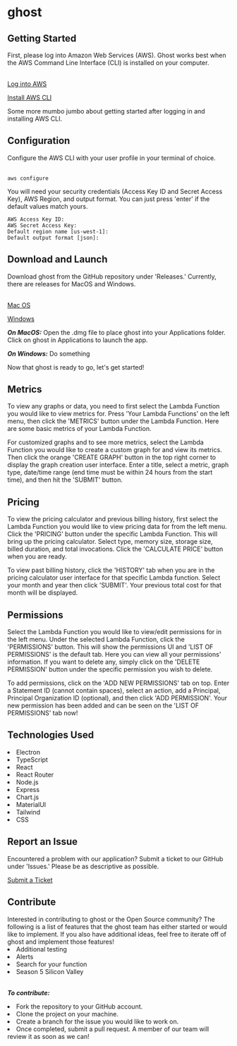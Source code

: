 # ghost

<h2>Getting Started</h2>
First, please log into Amazon Web Services (AWS). Ghost works best when the AWS Command Line Interface (CLI) is installed on your computer.
<br>  
<br />

[Log into AWS](https://signin.aws.amazon.com/signin?redirect_uri=https%3A%2F%2Fconsole.aws.amazon.com%2Fconsole%2Fhome%3FhashArgs%3D%2523%26isauthcode%3Dtrue%26state%3DhashArgsFromTB_us-west-2_3def78f93219f346&client_id=arn%3Aaws%3Asignin%3A%3A%3Aconsole%2Fcanvas&forceMobileApp=0&code_challenge=8I-LvSUOJq5oXg_UEBENvX3DmGuddz2I9ScmMDvYY64&code_challenge_method=SHA-256)

[Install AWS CLI](https://docs.aws.amazon.com/cli/latest/userguide/getting-started-install.html)

Some more mumbo jumbo about getting started after logging in and installing AWS CLI.


<h2>Configuration</h2>
Configure the AWS CLI with your user profile in your terminal of choice.
<br>
<br />

```
aws configure
```
You will need your security credentials (Access Key ID and Secret Access Key), AWS Region, and output format. You can just press 'enter' if the default values match yours.

```
AWS Access Key ID:
AWS Secret Access Key:
Default region name [us-west-1]:
Default output format [json]:
```

<h2>Download and Launch</h2>
Download ghost from the GitHub repository under 'Releases.' Currently, there are releases for MacOS and Windows.
<br>
<br />

[Mac OS](https://www.google.com/)

[Windows](https://www.google.com/)

<i><b>On MacOS:</b></i>
Open the .dmg file to place ghost into your Applications folder.
Click on ghost in Applications to launch the app.

<i><b>On Windows:</b></i>
Do something

Now that ghost is ready to go, let's get started!

<h2>Metrics</h2>
To view any graphs or data, you need to first select the Lambda Function you would like to view metrics for. Press 'Your Lambda Functions' on the left menu, then click the 'METRICS' button under the Lambda Function. Here are some basic metrics of your Lambda Function.  
<br />

For customized graphs and to see more metrics, select the Lambda Function you would like to create a custom graph for and view its metrics. Then click the orange 'CREATE GRAPH' button in the top right corner to display the graph creation user interface. Enter a title, select a metric, graph type, date/time range (end time must be within 24 hours from the start time), and then hit the 'SUBMIT' button.
<br />


<h2>Pricing</h2>
To view the pricing calculator and previous billing history, first select the Lambda Function you would like to view pricing data for from the left menu. Click the 'PRICING' button under the specific Lambda Function. This will bring up the pricing calculator. Select type, memory size, storage size, billed duration, and total invocations. Click the 'CALCULATE PRICE' button when you are ready.
<br />

To view past billing history, click the 'HISTORY' tab when you are in the pricing calculator user interface for that specific Lambda function. Select your month and year then click 'SUBMIT'. Your previous total cost for that month will be displayed.

<h2>Permissions</h2>
Select the Lambda Function you would like to view/edit permissions for in the left menu. Under the selected Lambda Function, click the 'PERMISSIONS' button. This will show the permissions UI and 'LIST OF PERMISSIONS' is the default tab. Here you can view all your permissions' information. If you want to delete any, simply click on the 'DELETE PERMISSION' button under the specific permission you wish to delete.
<br />

To add permissions, click on the 'ADD NEW PERMISSIONS' tab on top. Enter a Statement ID (cannot contain spaces), select an action, add a Principal, Principal Organization ID (optional), and then click 'ADD PERMISSION'. Your new permission has been added and can be seen on the 'LIST OF PERMISSIONS' tab now!

<h2>Technologies Used</h2>
<li>Electron</li>
<li>TypeScript</li>
<li>React</li>
<li>React Router</li>
<li>Node.js</li>
<li>Express</li>
<li>Chart.js</li>
<li>MaterialUI</li>
<li>Tailwind</li>
<li>CSS</li>

<h2>Report an Issue</h2>
Encountered a problem with our application? Submit a ticket to our GitHub under 'Issues.' Please be as descriptive as possible.
<br />

[Submit a Ticket](https://github.com/oslabs-beta/ghost/issues)


<h2>Contribute</h2>
Interested in contributing to ghost or the Open Source community? The following is a list of features that the ghost team has either started or would like to implement. If you also have additional ideas, feel free to iterate off of ghost and implement those features!
<br />

<li>Additional testing</li>
<li>Alerts</li>
<li>Search for your function</li>
<li>Season 5 Silicon Valley</li>
<br />


<i><b>To contribute:</b></i>


<li>Fork the repository to your GitHub account.</li>
<li>Clone the project on your machine.</li>
<li>Create a branch for the issue you would like to work on.</li>
<li>Once completed, submit a pull request. A member of our team will review it as soon as we can!</li>
